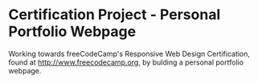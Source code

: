 # Certification Project - Personal Portfolio Webpage
Working towards freeCodeCamp's Responsive Web Design Certification, found at http://www.freecodecamp.org, by bulding a personal portfolio webpage.